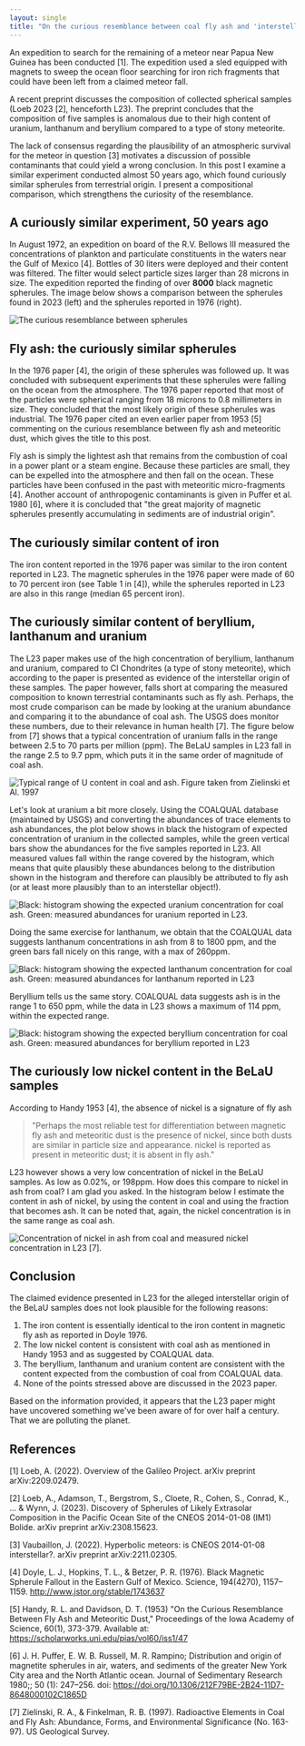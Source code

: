 ```yaml
---
layout: single
title: "On the curious resemblance between coal fly ash and 'interstellar' spherules"
---
```


An expedition to search for the remaining of a meteor near Papua New Guinea has been conducted [1]. The expedition used a sled equipped with magnets to sweep the ocean floor searching for iron rich fragments that could have been left from a claimed meteor fall. 

A recent preprint discusses the composition of collected spherical samples (Loeb 2023 [2], henceforth L23). The preprint concludes that the composition of five samples is anomalous due to their high content of uranium, lanthanum and beryllium compared to a type of stony meteorite. 

The lack of consensus regarding the plausibility of an atmospheric survival for the meteor in question [3] motivates a discussion of possible contaminants that could yield a wrong conclusion. In this post I examine a similar experiment conducted almost 50 years ago, which found curiously similar spherules from terrestrial origin. I present a compositional comparison, which strengthens the curiosity of the resemblance.

## A curiously similar experiment, 50 years ago

In August 1972, an expedition on board of the R.V. Bellows III measured the concentrations of plankton and particulate constituents in the waters near the Gulf of Mexico [4]. Bottles of 30 liters were deployed and their content was filtered. The filter would select particle sizes larger than 28 microns in size. The expedition reported the finding of over **8000** black magnetic spherules. The image below shows a comparison between the spherules found in 2023 (left) and the spherules reported in 1976 (right).

![The curious resemblance between spherules](/blog/assets/spherules_comp.png)

## Fly ash: the curiously similar spherules

In the 1976 paper [4], the origin of these spherules was followed up. It was concluded with subsequent experiments that these spherules were falling on the ocean from the atmosphere. The 1976 paper reported that most of the particles were spherical ranging from 18 microns to 0.8 millimeters in size. They concluded that the most likely origin of these spherules was industrial. The 1976 paper cited an even earlier paper from 1953 [5] commenting on the curious resemblance between fly ash and meteoritic dust, which gives the title to this post.

Fly ash is simply the lightest ash that remains from the combustion of coal in a power plant or a steam engine. Because these particles are small, they can be expelled into the atmosphere and then fall on the ocean. These particles have been confused in the past with meteoritic micro-fragments [4]. Another account of anthropogenic contaminants is given in Puffer et al. 1980 [6], where it is concluded that "the great majority of magnetic spherules presently accumulating in sediments are of industrial origin".

## The curiously similar content of iron

The iron content reported in the 1976 paper was similar to the iron content reported in L23. The magnetic spherules in the 1976 paper were made of 60 to 70 percent iron (see Table 1 in [4]), while the spherules reported in L23 are also in this range (median 65 percent iron).

## The curiously similar content of beryllium, lanthanum and uranium

The L23 paper makes use of the high concentration of beryllium, lanthanum and uranium, compared to CI Chondrites (a type of stony meteorite), which according to the paper is presented as evidence of the interstellar origin of these samples. The paper however, falls short at comparing the measured composition to known terrestrial contaminants such as fly ash. Perhaps, the most crude comparison can be made by looking at the uranium abundance and comparing it to the abundance of coal ash. The USGS does monitor these numbers, due to their relevance in human health [7]. The figure below from [7] shows that a typical concentration of uranium falls in the range between 2.5 to 70 parts per million (ppm). The BeLaU samples in L23 fall in the range 2.5 to 9.7 ppm, which puts it in the same order of magnitude of coal ash.

![Typical range of U content in coal and ash. Figure taken from Zielinski et Al. 1997](/blog/assets/U_content_in_ash.png)

Let's look at uranium a bit more closely. Using the COALQUAL database (maintained by USGS) and converting the abundances of trace elements to ash abundances, the plot below shows in black the histogram of expected concentration of uranium in the collected samples, while the green vertical bars show the abundances for the five samples reported in L23. All measured values fall within the range covered by the histogram, which means that quite plausibly these abundances belong to the distribution shown in the histogram and therefore can plausibly be attributed to fly ash (or at least more plausibly than to an interstellar object!).

![Black: histogram showing the expected uranium concentration for coal ash. Green: measured abundances for uranium reported in L23.](/blog/assets/U_conc_COALQUAL.png)


Doing the same exercise for lanthanum, we obtain that the COALQUAL data suggests lanthanum concentrations in ash from 8 to 1800 ppm, and the green bars fall nicely on this range, with a max of 260ppm.

![Black: histogram showing the expected lanthanum concentration for coal ash. Green: measured abundances for lanthanum reported in L23](/blog/assets/La_conc_COALQUAL.png)


Beryllium tells us the same story. COALQUAL data suggests ash is in the range 1 to 650 ppm, while the data in L23 shows a maximum of 114 ppm, within the expected range.

![Black: histogram showing the expected beryllium concentration for coal ash. Green: measured abundances for beryllium reported in L23](/blog/assets/Be_conc_COALQUAL.png)


## The curiously low nickel content in the BeLaU samples

According to Handy 1953 [4], the absence of nickel is a signature of fly ash

>"Perhaps the most reliable test for differentiation between magnetic
>fly ash and meteoritic dust is the presence of nickel, since both
>dusts are similar in particle size and appearance. nickel is reported
>as present in meteoritic dust; it is absent in fly ash."

L23 however shows a very low concentration of nickel in the BeLaU samples. As low as 0.02%, or 198ppm. How does this compare to nickel in ash from coal? I am glad you asked.  In the histogram below I estimate the content in ash of nickel, by using the content in coal and using the fraction that becomes ash. It can be noted that, again, the nickel concentration is in the same range as coal ash.

![Concentration of nickel in ash from coal and measured nickel concentration in L23 [7].](/blog/assets/Ni_conc_COALQUAL.png)

## Conclusion

The claimed evidence presented in L23 for the alleged interstellar origin of the BeLaU samples does not look plausible for the following reasons: 
1) The iron content is essentially identical to the iron content in magnetic fly ash as reported in Doyle 1976. 
2) The low nickel content is consistent with coal ash as mentioned in Handy 1953 and as suggested by COALQUAL data. 
3) The beryllium, lanthanum and uranium content are consistent with the content expected from the combustion of coal from COALQUAL data.
4) None of the points stressed above are discussed in the 2023 paper.

Based on the information provided, it appears that the L23 paper might have uncovered something we've been aware of for over half a century.  That we are polluting the planet.

## References

[1] Loeb, A. (2022). Overview of the Galileo Project. arXiv preprint arXiv:2209.02479.

[2] Loeb, A., Adamson, T., Bergstrom, S., Cloete, R., Cohen, S., Conrad, K., ... & Wynn, J. (2023). Discovery of Spherules of Likely Extrasolar Composition in the Pacific Ocean Site of the CNEOS 2014-01-08 (IM1) Bolide. arXiv preprint arXiv:2308.15623.

[3] Vaubaillon, J. (2022). Hyperbolic meteors: is CNEOS 2014-01-08 interstellar?. arXiv preprint arXiv:2211.02305.

[4] Doyle, L. J., Hopkins, T. L., & Betzer, P. R. (1976). Black Magnetic Spherule Fallout in the Eastern Gulf of Mexico. Science, 194(4270), 1157–1159. http://www.jstor.org/stable/1743637

[5] Handy, R. L. and Davidson, D. T. (1953) "On the Curious Resemblance Between Fly Ash and Meteoritic Dust," Proceedings of the Iowa Academy of Science, 60(1), 373-379.
Available at: https://scholarworks.uni.edu/pias/vol60/iss1/47 

[6] J. H. Puffer, E. W. B. Russell, M. R. Rampino; Distribution and origin of magnetite spherules in air, waters, and sediments of the greater New York City area and the North Atlantic ocean. Journal of Sedimentary Research 1980;; 50 (1): 247–256. doi: https://doi.org/10.1306/212F79BE-2B24-11D7-8648000102C1865D

[7] Zielinski, R. A., & Finkelman, R. B. (1997). Radioactive Elements in Coal and Fly Ash: Abundance, Forms, and Environmental Significance (No. 163-97). US Geological Survey.